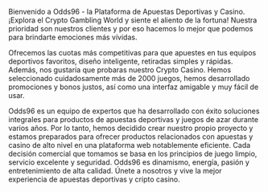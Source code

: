 Bienvenido a Odds96 - la Plataforma de Apuestas Deportivas y Casino. ¡Explora el Crypto Gambling World y siente el aliento de la fortuna! Nuestra prioridad son nuestros clientes y por eso hacemos lo mejor que podemos para brindarte emociones más vívidas.

Ofrecemos las cuotas más competitivas para que apuestes en tus equipos deportivos favoritos, diseño inteligente, retiradas simples y rápidas. Además, nos gustaría que probaras nuestro Crypto Casino. Hemos seleccionado cuidadosamente más de 2000 juegos, hemos desarrollado promociones y bonos justos, así como una interfaz amigable y muy fácil de usar.

Odds96 es un equipo de expertos que ha desarrollado con éxito soluciones integrales para productos de apuestas deportivas y juegos de azar durante varios años. Por lo tanto, hemos decidido crear nuestro propio proyecto y estamos preparados para ofrecer productos relacionados con apuestas y casino de alto nivel en una plataforma web notablemente eficiente. Cada decisión comercial que tomamos se basa en los principios de juego limpio, servicio excelente y seguridad. Odds96 es dinamismo, energía, pasión y entretenimiento de alta calidad. Únete a nosotros y vive la mejor experiencia de apuestas deportivas y cripto casino.
<!--stackedit_data:
eyJoaXN0b3J5IjpbLTIwMjM0MDYxODBdfQ==
-->
